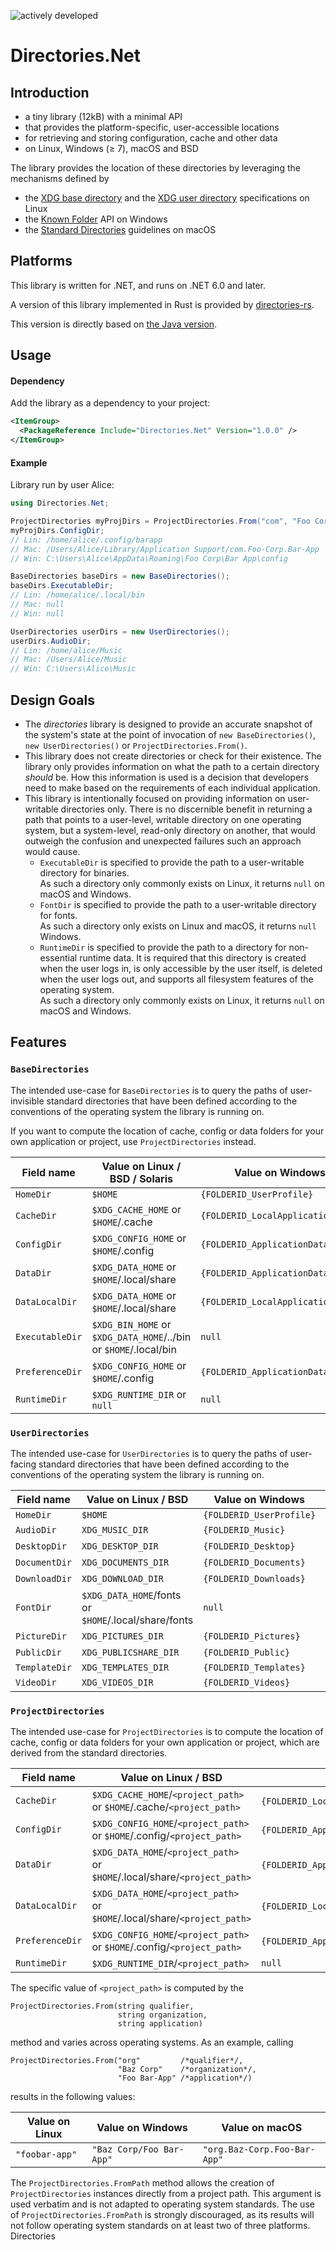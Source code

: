 ![actively developed](https://img.shields.io/badge/stability-alpha-red.svg)

# Directories.Net

## Introduction

- a tiny library (12kB) with a minimal API
- that provides the platform-specific, user-accessible locations
- for retrieving and storing configuration, cache and other data
- on Linux, Windows (≥ 7), macOS and BSD

The library provides the location of these directories by leveraging the mechanisms defined by
- the [XDG base directory](https://standards.freedesktop.org/basedir-spec/basedir-spec-latest.html) and
  the [XDG user directory](https://www.freedesktop.org/wiki/Software/xdg-user-dirs/) specifications on Linux
- the [Known Folder](https://msdn.microsoft.com/en-us/library/windows/desktop/dd378457.aspx) API on Windows
- the [Standard Directories](https://developer.apple.com/library/content/documentation/FileManagement/Conceptual/FileSystemProgrammingGuide/FileSystemOverview/FileSystemOverview.html#//apple_ref/doc/uid/TP40010672-CH2-SW6)
  guidelines on macOS

## Platforms

This library is written for .NET, and runs on .NET 6.0 and later.

A version of this library implemented in Rust is provided by [directories-rs](https://github.com/dirs-dev/directories-rs).

This version is directly based on [the Java version](https://github.com/dirs-dev/directories-jvm).

## Usage

#### Dependency

Add the library as a dependency to your project:

```xml
<ItemGroup>
  <PackageReference Include="Directories.Net" Version="1.0.0" />
</ItemGroup>
```

#### Example

Library run by user Alice:

```csharp
using Directories.Net;

ProjectDirectories myProjDirs = ProjectDirectories.From("com", "Foo Corp", "Bar App");
myProjDirs.ConfigDir;
// Lin: /home/alice/.config/barapp
// Mac: /Users/Alice/Library/Application Support/com.Foo-Corp.Bar-App
// Win: C:\Users\Alice\AppData\Roaming\Foo Corp\Bar App\config

BaseDirectories baseDirs = new BaseDirectories();
baseDirs.ExecutableDir;
// Lin: /home/alice/.local/bin
// Mac: null
// Win: null

UserDirectories userDirs = new UserDirectories();
userDirs.AudioDir;
// Lin: /home/alice/Music
// Mac: /Users/Alice/Music
// Win: C:\Users\Alice\Music
```

## Design Goals

- The _directories_ library is designed to provide an accurate snapshot of the
  system's state at the point of invocation of `new BaseDirectories()`, `new
  UserDirectories()` or `ProjectDirectories.From()`.
- This library does not create directories or check for their existence. The library only provides
  information on what the path to a certain directory _should_ be. How this information is used is
  a decision that developers need to make based on the requirements of each individual application.
- This library is intentionally focused on providing information on user-writable directories only.
  There is no discernible benefit in returning a path that points to a user-level, writable
  directory on one operating system, but a system-level, read-only directory on another, that would
  outweigh the confusion and unexpected failures such an approach would cause.
  - `ExecutableDir` is specified to provide the path to a user-writable directory for binaries.<br/>
    As such a directory only commonly exists on Linux, it returns `null` on macOS and Windows.
  - `FontDir` is specified to provide the path to a user-writable directory for fonts.<br/>
    As such a directory only exists on Linux and macOS, it returns `null` Windows.
  - `RuntimeDir` is specified to provide the path to a directory for non-essential runtime data.
    It is required that this directory is created when the user logs in, is only accessible by the
    user itself, is deleted when the user logs out, and supports all filesystem features of the
    operating system.<br/>
    As such a directory only commonly exists on Linux, it returns `null` on macOS and Windows.

## Features

### `BaseDirectories`

The intended use-case for `BaseDirectories` is to query the paths of user-invisible standard directories
that have been defined according to the conventions of the operating system the library is running on.

If you want to compute the location of cache, config or data folders for your own application or project, use `ProjectDirectories` instead.

| Field name     | Value on Linux / BSD / Solaris                                   | Value on Windows                  | Value on macOS                      |
| -------------- | ---------------------------------------------------------------- | --------------------------------- | ----------------------------------- |
| `HomeDir`      | `$HOME`                                                          | `{FOLDERID_UserProfile}`          | `$HOME`                             |
| `CacheDir`     | `$XDG_CACHE_HOME`  or `$HOME`/.cache                             | `{FOLDERID_LocalApplicationData}` | `$HOME`/Library/Caches              |
| `ConfigDir`    | `$XDG_CONFIG_HOME` or `$HOME`/.config                            | `{FOLDERID_ApplicationData}`      | `$HOME`/Library/Application Support |
| `DataDir`      | `$XDG_DATA_HOME`   or `$HOME`/.local/share                       | `{FOLDERID_ApplicationData}`      | `$HOME`/Library/Application Support |
| `DataLocalDir` | `$XDG_DATA_HOME`   or `$HOME`/.local/share                       | `{FOLDERID_LocalApplicationData}` | `$HOME`/Library/Application Support |
| `ExecutableDir`| `$XDG_BIN_HOME` or `$XDG_DATA_HOME`/../bin or `$HOME`/.local/bin | `null`                            | `null`                              |
| `PreferenceDir`| `$XDG_CONFIG_HOME` or `$HOME`/.config                            | `{FOLDERID_ApplicationData}`      | `$HOME`/Library/Preferences         |
| `RuntimeDir`   | `$XDG_RUNTIME_DIR` or `null`                                     | `null`                            | `null`                              |

### `UserDirectories`

The intended use-case for `UserDirectories` is to query the paths of user-facing standard directories
that have been defined according to the conventions of the operating system the library is running on.

| Field name    | Value on Linux / BSD                                 | Value on Windows         | Value on macOS        |
| ------------- | ---------------------------------------------------- | ------------------------ | --------------------- |
| `HomeDir`     | `$HOME`                                              | `{FOLDERID_UserProfile}` | `$HOME`               |
| `AudioDir`    | `XDG_MUSIC_DIR`                                      | `{FOLDERID_Music}`       | `$HOME`/Music         |
| `DesktopDir`  | `XDG_DESKTOP_DIR`                                    | `{FOLDERID_Desktop}`     | `$HOME`/Desktop       |
| `DocumentDir` | `XDG_DOCUMENTS_DIR`                                  | `{FOLDERID_Documents}`   | `$HOME`/Documents     |
| `DownloadDir` | `XDG_DOWNLOAD_DIR`                                   | `{FOLDERID_Downloads}`   | `$HOME`/Downloads     |
| `FontDir`     | `$XDG_DATA_HOME`/fonts or `$HOME`/.local/share/fonts | `null`                   | `$HOME`/Library/Fonts |
| `PictureDir`  | `XDG_PICTURES_DIR`                                   | `{FOLDERID_Pictures}`    | `$HOME`/Pictures      |
| `PublicDir`   | `XDG_PUBLICSHARE_DIR`                                | `{FOLDERID_Public}`      | `$HOME`/Public        |
| `TemplateDir` | `XDG_TEMPLATES_DIR`                                  | `{FOLDERID_Templates}`   | `null`                |
| `VideoDir`    | `XDG_VIDEOS_DIR`                                     | `{FOLDERID_Videos}`      | `$HOME`/Movies        |

### `ProjectDirectories`

The intended use-case for `ProjectDirectories` is to compute the location of cache, config or data folders for your own application or project,
which are derived from the standard directories.

| Field name      | Value on Linux / BSD                                                       | Value on Windows                                         | Value on macOS                                       |
| --------------- | -------------------------------------------------------------------------- | -------------------------------------------------------- | ---------------------------------------------------- |
| `CacheDir`      | `$XDG_CACHE_HOME`/`<project_path>` or `$HOME`/.cache/`<project_path>`      | `{FOLDERID_LocalApplicationData}`/`<project_path>`/cache | `$HOME`/Library/Caches/`<project_path>`              |
| `ConfigDir`     | `$XDG_CONFIG_HOME`/`<project_path>`  or `$HOME`/.config/`<project_path>`   | `{FOLDERID_ApplicationData}`/`<project_path>`/config     | `$HOME`/Library/Application Support/`<project_path>` |
| `DataDir`       | `$XDG_DATA_HOME`/`<project_path>` or `$HOME`/.local/share/`<project_path>` | `{FOLDERID_ApplicationData}`/`<project_path>`/data       | `$HOME`/Library/Application Support/`<project_path>` |
| `DataLocalDir`  | `$XDG_DATA_HOME`/`<project_path>` or `$HOME`/.local/share/`<project_path>` | `{FOLDERID_LocalApplicationData}`/`<project_path>`/data  | `$HOME`/Library/Application Support/`<project_path>` |
| `PreferenceDir` | `$XDG_CONFIG_HOME`/`<project_path>`  or `$HOME`/.config/`<project_path>`   | `{FOLDERID_ApplicationData}`/`<project_path>`/config     | `$HOME`/Library/Preferences/`<project_path>`         |
| `RuntimeDir`    | `$XDG_RUNTIME_DIR`/`<project_path>`                                        | `null`                                                   | `null`                                               |

The specific value of `<project_path>` is computed by the

    ProjectDirectories.From(string qualifier,
                            string organization,
                            string application)

method and varies across operating systems. As an example, calling

    ProjectDirectories.From("org"         /*qualifier*/,
                            "Baz Corp"    /*organization*/,
                            "Foo Bar-App" /*application*/)

results in the following values:


| Value on Linux | Value on Windows         | Value on macOS               |
| -------------- | ------------------------ | ---------------------------- |
| `"foobar-app"` | `"Baz Corp/Foo Bar-App"` | `"org.Baz-Corp.Foo-Bar-App"` |

The `ProjectDirectories.FromPath` method allows the creation of `ProjectDirectories` instances directly from a project path.
This argument is used verbatim and is not adapted to operating system standards.
The use of `ProjectDirectories.FromPath` is strongly discouraged, as its results will not follow operating system standards on at least two of three platforms.
 Directories
